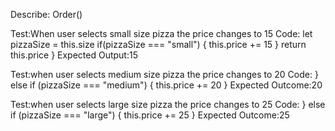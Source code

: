 Describe: Order()

Test:When user selects small size pizza the price changes to 15
Code:
 let pizzaSize = this.size
  if(pizzaSize === "small") {
    this.price += 15
  }
  return this.price
}
Expected Output:15

Test:when user selects medium size pizza the price changes to 20
Code:
 } else if (pizzaSize === "medium") {
    this.price += 20
  }
Expected Outcome:20

Test:when user selects large size pizza the price changes to 25
Code:
 } else if (pizzaSize === "large") {
    this.price += 25
  }
Expected Outcome:25

